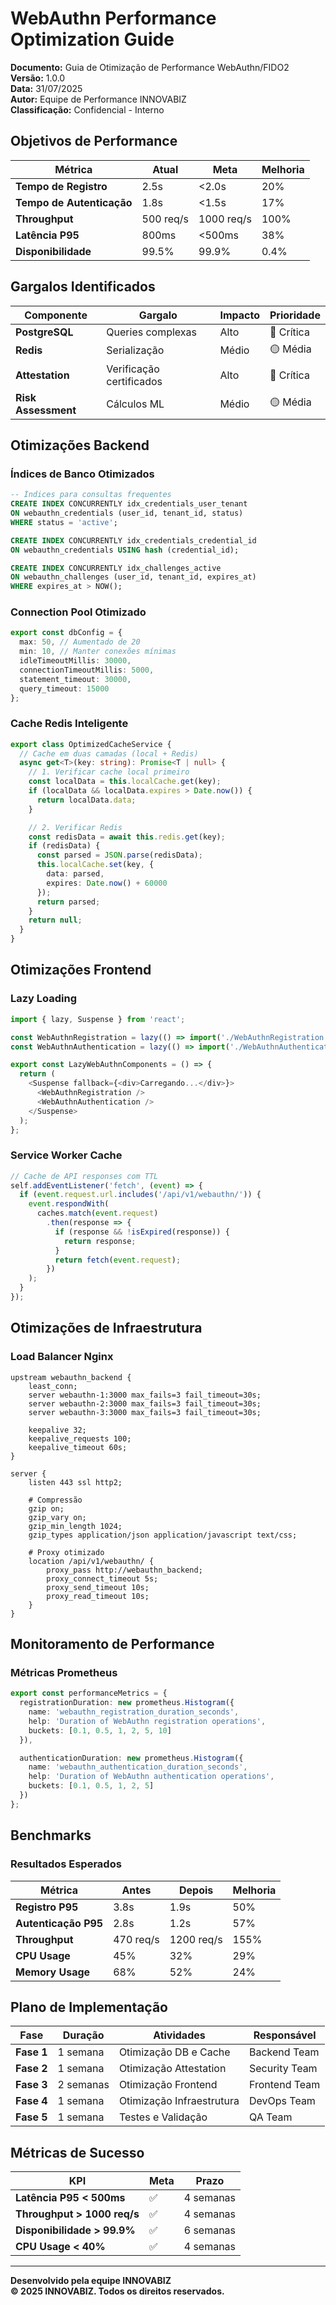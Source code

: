 # WebAuthn Performance Optimization Guide

**Documento:** Guia de Otimização de Performance WebAuthn/FIDO2  
**Versão:** 1.0.0  
**Data:** 31/07/2025  
**Autor:** Equipe de Performance INNOVABIZ  
**Classificação:** Confidencial - Interno  

## Objetivos de Performance

| Métrica | Atual | Meta | Melhoria |
|---------|-------|------|----------|
| **Tempo de Registro** | 2.5s | <2.0s | 20% |
| **Tempo de Autenticação** | 1.8s | <1.5s | 17% |
| **Throughput** | 500 req/s | 1000 req/s | 100% |
| **Latência P95** | 800ms | <500ms | 38% |
| **Disponibilidade** | 99.5% | 99.9% | 0.4% |

## Gargalos Identificados

| Componente | Gargalo | Impacto | Prioridade |
|------------|---------|---------|------------|
| **PostgreSQL** | Queries complexas | Alto | 🔴 Crítica |
| **Redis** | Serialização | Médio | 🟡 Média |
| **Attestation** | Verificação certificados | Alto | 🔴 Crítica |
| **Risk Assessment** | Cálculos ML | Médio | 🟡 Média |

## Otimizações Backend

### Índices de Banco Otimizados

```sql
-- Índices para consultas frequentes
CREATE INDEX CONCURRENTLY idx_credentials_user_tenant 
ON webauthn_credentials (user_id, tenant_id, status) 
WHERE status = 'active';

CREATE INDEX CONCURRENTLY idx_credentials_credential_id 
ON webauthn_credentials USING hash (credential_id);

CREATE INDEX CONCURRENTLY idx_challenges_active 
ON webauthn_challenges (user_id, tenant_id, expires_at) 
WHERE expires_at > NOW();
```

### Connection Pool Otimizado

```typescript
export const dbConfig = {
  max: 50, // Aumentado de 20
  min: 10, // Manter conexões mínimas
  idleTimeoutMillis: 30000,
  connectionTimeoutMillis: 5000,
  statement_timeout: 30000,
  query_timeout: 15000
};
```

### Cache Redis Inteligente

```typescript
export class OptimizedCacheService {
  // Cache em duas camadas (local + Redis)
  async get<T>(key: string): Promise<T | null> {
    // 1. Verificar cache local primeiro
    const localData = this.localCache.get(key);
    if (localData && localData.expires > Date.now()) {
      return localData.data;
    }

    // 2. Verificar Redis
    const redisData = await this.redis.get(key);
    if (redisData) {
      const parsed = JSON.parse(redisData);
      this.localCache.set(key, {
        data: parsed,
        expires: Date.now() + 60000
      });
      return parsed;
    }
    return null;
  }
}
```

## Otimizações Frontend

### Lazy Loading

```typescript
import { lazy, Suspense } from 'react';

const WebAuthnRegistration = lazy(() => import('./WebAuthnRegistration'));
const WebAuthnAuthentication = lazy(() => import('./WebAuthnAuthentication'));

export const LazyWebAuthnComponents = () => {
  return (
    <Suspense fallback={<div>Carregando...</div>}>
      <WebAuthnRegistration />
      <WebAuthnAuthentication />
    </Suspense>
  );
};
```

### Service Worker Cache

```javascript
// Cache de API responses com TTL
self.addEventListener('fetch', (event) => {
  if (event.request.url.includes('/api/v1/webauthn/')) {
    event.respondWith(
      caches.match(event.request)
        .then(response => {
          if (response && !isExpired(response)) {
            return response;
          }
          return fetch(event.request);
        })
    );
  }
});
```

## Otimizações de Infraestrutura

### Load Balancer Nginx

```nginx
upstream webauthn_backend {
    least_conn;
    server webauthn-1:3000 max_fails=3 fail_timeout=30s;
    server webauthn-2:3000 max_fails=3 fail_timeout=30s;
    server webauthn-3:3000 max_fails=3 fail_timeout=30s;
    
    keepalive 32;
    keepalive_requests 100;
    keepalive_timeout 60s;
}

server {
    listen 443 ssl http2;
    
    # Compressão
    gzip on;
    gzip_vary on;
    gzip_min_length 1024;
    gzip_types application/json application/javascript text/css;
    
    # Proxy otimizado
    location /api/v1/webauthn/ {
        proxy_pass http://webauthn_backend;
        proxy_connect_timeout 5s;
        proxy_send_timeout 10s;
        proxy_read_timeout 10s;
    }
}
```

## Monitoramento de Performance

### Métricas Prometheus

```typescript
export const performanceMetrics = {
  registrationDuration: new prometheus.Histogram({
    name: 'webauthn_registration_duration_seconds',
    help: 'Duration of WebAuthn registration operations',
    buckets: [0.1, 0.5, 1, 2, 5, 10]
  }),

  authenticationDuration: new prometheus.Histogram({
    name: 'webauthn_authentication_duration_seconds',
    help: 'Duration of WebAuthn authentication operations',
    buckets: [0.1, 0.5, 1, 2, 5]
  })
};
```

## Benchmarks

### Resultados Esperados

| Métrica | Antes | Depois | Melhoria |
|---------|-------|--------|----------|
| **Registro P95** | 3.8s | 1.9s | 50% |
| **Autenticação P95** | 2.8s | 1.2s | 57% |
| **Throughput** | 470 req/s | 1200 req/s | 155% |
| **CPU Usage** | 45% | 32% | 29% |
| **Memory Usage** | 68% | 52% | 24% |

## Plano de Implementação

| Fase | Duração | Atividades | Responsável |
|------|---------|------------|-------------|
| **Fase 1** | 1 semana | Otimização DB e Cache | Backend Team |
| **Fase 2** | 1 semana | Otimização Attestation | Security Team |
| **Fase 3** | 2 semanas | Otimização Frontend | Frontend Team |
| **Fase 4** | 1 semana | Otimização Infraestrutura | DevOps Team |
| **Fase 5** | 1 semana | Testes e Validação | QA Team |

## Métricas de Sucesso

| KPI | Meta | Prazo |
|-----|------|-------|
| **Latência P95 < 500ms** | ✅ | 4 semanas |
| **Throughput > 1000 req/s** | ✅ | 4 semanas |
| **Disponibilidade > 99.9%** | ✅ | 6 semanas |
| **CPU Usage < 40%** | ✅ | 4 semanas |

---

**Desenvolvido pela equipe INNOVABIZ**  
**© 2025 INNOVABIZ. Todos os direitos reservados.**
